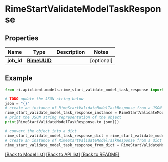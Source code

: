 # RimeStartValidateModelTaskResponse


## Properties

Name | Type | Description | Notes
------------ | ------------- | ------------- | -------------
**job_id** | [**RimeUUID**](RimeUUID.md) |  | [optional] 

## Example

```python
from ri.apiclient.models.rime_start_validate_model_task_response import RimeStartValidateModelTaskResponse

# TODO update the JSON string below
json = "{}"
# create an instance of RimeStartValidateModelTaskResponse from a JSON string
rime_start_validate_model_task_response_instance = RimeStartValidateModelTaskResponse.from_json(json)
# print the JSON string representation of the object
print(RimeStartValidateModelTaskResponse.to_json())

# convert the object into a dict
rime_start_validate_model_task_response_dict = rime_start_validate_model_task_response_instance.to_dict()
# create an instance of RimeStartValidateModelTaskResponse from a dict
rime_start_validate_model_task_response_from_dict = RimeStartValidateModelTaskResponse.from_dict(rime_start_validate_model_task_response_dict)
```
[[Back to Model list]](../README.md#documentation-for-models) [[Back to API list]](../README.md#documentation-for-api-endpoints) [[Back to README]](../README.md)

